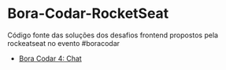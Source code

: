 # Bora-Codar-RocketSeat
Código fonte das soluções dos desafios frontend propostos pela rockeatseat no evento #boracodar

-   [Bora Codar 4: Chat](./boracodar-desafio4/README.md)
